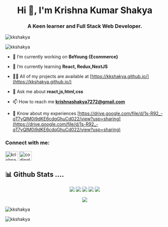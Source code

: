 
<h1 align="center">Hi 👋, I'm Krishna Kumar Shakya</h1>
<h3 align="center">A Keen learner and Full Stack Web Developer.</h3>
<img align="center"src="https://raw.githubusercontent.com/abhisheknaiidu/abhisheknaiidu/master/code.gif" alt="kkshakya" />
<p align="left"> <img src="https://github-profile-trophy.vercel.app/?username=KKShakya&margin-w=15" alt="kkshakya" /> </p>


- 🔭 I’m currently working on **BeYoung {Ecommerce}**

- 🌱 I’m currently learning **React, Redux,NextJS**

- 👨‍💻 All of my projects are available at [https://kkshakya.github.io/](https://kkshakya.github.io/)

- 💬 Ask me about **react,js,html,css**

- 📫 How to reach me **krishnashakya7272@gmail.com**

- 📄 Know about my experiences [https://drive.google.com/file/d/1s-R92_-qT7yQlM0i9dKE6cdqGhuCd022/view?usp=sharing](https://drive.google.com/file/d/1s-R92_-qT7yQlM0i9dKE6cdqGhuCd022/view?usp=sharing)

<h3 align="left">Connect with me:</h3>
<p align="left">
<a href="https://linkedin.com/in/krishnashakya" target="blank"><img align="center" src="https://raw.githubusercontent.com/rahuldkjain/github-profile-readme-generator/master/src/images/icons/Social/linked-in-alt.svg" alt="krishnashakya" height="30" width="40" /></a>
<a href="https://www.leetcode.com/codinglaw" target="blank"><img align="center" src="https://raw.githubusercontent.com/rahuldkjain/github-profile-readme-generator/master/src/images/icons/Social/leet-code.svg" alt="codinglaw" height="30" width="40" /></a>
</p>



 <h2> 📊 Github Stats ....</h2>
<p align="center">
<img src="http://github-profile-summary-cards.vercel.app/api/cards/profile-details?username=KKShakya&theme=github">
<img src="http://github-profile-summary-cards.vercel.app/api/cards/repos-per-language?username=KKShakya&theme=github">
<img src="http://github-profile-summary-cards.vercel.app/api/cards/most-commit-language?username=KKShakya&theme=github">
<img src="http://github-profile-summary-cards.vercel.app/api/cards/stats?username=KKShakya&theme=github">
<img src="http://github-profile-summary-cards.vercel.app/api/cards/productive-time?username=KKShakya&theme=github&utcOffset=8">
	
</p>

<p align="center" style="margin-right:0px;padding-right:0px">
<img src="https://github-readme-stats.vercel.app/api?username=KKShakya">
	
<img  src="https://streak-stats.demolab.com?user=KKShakya&border_radius=5" alt="kkshakya" /></p>
<p><img align="center" src="https://activity-graph.herokuapp.com/graph?username=KKShakya&theme=github" alt="kkshakya" /></p>
